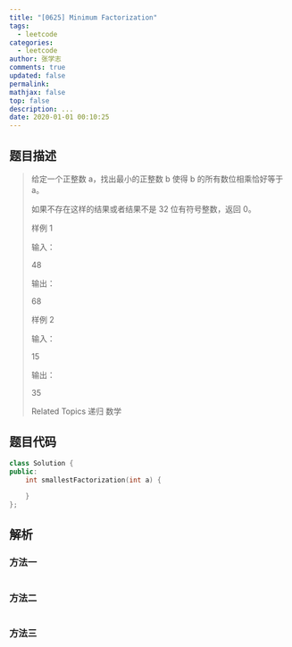 ```yaml
---
title: "[0625] Minimum Factorization"
tags:
  - leetcode
categories:
  - leetcode
author: 张学志
comments: true
updated: false
permalink:
mathjax: false
top: false
description: ...
date: 2020-01-01 00:10:25
---
```


## 题目描述

> 给定一个正整数 a，找出最小的正整数 b 使得 b 的所有数位相乘恰好等于 a。 
> 
> 如果不存在这样的结果或者结果不是 32 位有符号整数，返回 0。 
> 
> 
> 
> 样例 1 
> 
> 输入： 
> 
> 48 
> 
> 
> 输出： 
> 
> 68 
> 
> 
> 
> 样例 2 
> 
> 输入： 
> 
> 15
> 
> 
> 输出： 
> 
> 35 
> 
> 
> Related Topics 递归 数学

## 题目代码

```cpp
class Solution {
public:
    int smallestFactorization(int a) {
        
    }
};
```

## 解析

### 方法一

```cpp

```

### 方法二

```cpp

```

### 方法三

```cpp

```

